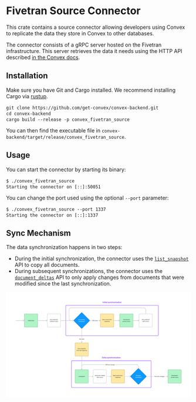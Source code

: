 # Fivetran Source Connector

This crate contains a source connector allowing developers using Convex to
replicate the data they store in Convex to other databases.

The connector consists of a gRPC server hosted on the Fivetran infrastructure.
This server retrieves the data it needs using the HTTP API described
[in the Convex docs](https://docs.convex.dev/http-api/).

## Installation

Make sure you have Git and Cargo installed. We recommend installing Cargo via
[rustup](https://rustup.rs/).

```
git clone https://github.com/get-convex/convex-backend.git
cd convex-backend
cargo build --release -p convex_fivetran_source
```

You can then find the executable file in
`convex-backend/target/release/convex_fivetran_source`.

## Usage

You can start the connector by starting its binary:

```
$ ./convex_fivetran_source
Starting the connector on [::]:50051
```

You can change the port used using the optional `--port` parameter:

```
$ ./convex_fivetran_source --port 1337
Starting the connector on [::]:1337
```

## Sync Mechanism

The data synchronization happens in two steps:

- During the initial synchronization, the connector uses the
  [`list_snapshot`](https://docs.convex.dev/http-api/#get-apilist_snapshot) API
  to copy all documents.
- During subsequent synchronizations, the connector uses the
  [`document_deltas`](https://docs.convex.dev/http-api/#get-apidocument_deltas)
  API to only apply changes from documents that were modified since the last
  synchronization.

![Flowchart showing the synchronization mechanism.](flow.png)
